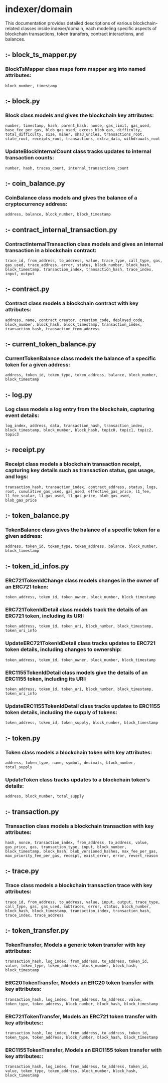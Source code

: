 # indexer/domain
This documentation provides detailed descriptions of various blockchain-related classes inside indexer/domain, each modeling specific aspects of blockchain transactions, token transfers, contract interactions, and balances. 

## :- block_ts_mapper.py
### BlockTsMapper class maps form mapper arg into named attributes:
   ```block_number, timestamp```

## :- block.py
### Block class models and gives the blockchain key attributes:
   ```number, timestamp, hash, parent_hash, nonce, gas_limit, gas_used, base_fee_per_gas, blob_gas_used, excess_blob_gas, difficulty, total_difficulty, size, miner, sha3_uncles, transactions_root, state_root, receipts_root, transactions, extra_data, withdrawals_root```

### UpdateBlockInternalCount class tracks updates to internal transaction counts:
   ```number, hash, traces_count, internal_transactions_count```

## :- coin_balance.py
### CoinBalance class models and gives the balance of a cryptocurrency address:
   ```address, balance, block_number, block_timestamp```

## :- contract_internal_transaction.py
### ContractInternalTransaction class models and gives an internal transaction in a blockchain contract:
   ```trace_id, from_address, to_address, value, trace_type, call_type, gas, gas_used, trace_address, error, status, block_number, block_hash, block_timestamp, transaction_index, transaction_hash, trace_index, input, output```

## :- contract.py
### Contract class models a blockchain contract with key attributes:
   ```address, name, contract_creator, creation_code, deployed_code, block_number, block_hash, block_timestamp, transaction_index, transaction_hash, transaction_from_address```

## :- current_token_balance.py
### CurrentTokenBalance class models the balance of a specific token for a given address:
   ```address, token_id, token_type, token_address, balance, block_number, block_timestamp```

## :- log.py
### Log class models a log entry from the blockchain, capturing event details:
   ```log_index, address, data, transaction_hash, transaction_index, block_timestamp, block_number, block_hash, topic0, topic1, topic2, topic3```

## :- receipt.py
### Receipt class models a blockchain transaction receipt, capturing key details such as transaction status, gas usage, and logs:
   ```transaction_hash, transaction_index, contract_address, status, logs, root, cumulative_gas_used, gas_used, effective_gas_price, l1_fee, l1_fee_scalar, l1_gas_used, l1_gas_price, blob_gas_used, blob_gas_price```

## :- token_balance.py
### TokenBalance class gives the balance of a specific token for a given address:
   ```address, token_id, token_type, token_address, balance, block_number, block_timestamp```

## :- token_id_infos.py
### ERC721TokenIdChange class models changes in the owner of an ERC721 token:
   ```token_address, token_id, token_owner, block_number, block_timestamp```

### ERC721TokenIdDetail class models track the details of an ERC721 token, including its URI:
   ```token_address, token_id, token_uri, block_number, block_timestamp, token_uri_info```

### UpdateERC721TokenIdDetail class tracks updates to ERC721 token details, including changes to ownership:
   ```token_address, token_id, token_owner, block_number, block_timestamp```

### ERC1155TokenIdDetail class models give the details of an ERC1155 token, including its URI:
   ```token_address, token_id, token_uri, block_number, block_timestamp, token_uri_info```

### UpdateERC1155TokenIdDetail class tracks updates to ERC1155 token details, including the supply of tokens:
   ```token_address, token_id, token_supply, block_number, block_timestamp```

## :- token.py
### Token class models a blockchain token with key attributes:
   ```address, token_type, name, symbol, decimals, block_number, total_supply```

### UpdateToken class tracks updates to a blockchain token's details:
   ```address, block_number, total_supply```

## :- transaction.py
### Transaction class models a blockchain transaction with key attributes:
   ```hash, nonce, transaction_index, from_address, to_address, value, gas_price, gas, transaction_type, input, block_number, block_timestamp, block_hash, blob_versioned_hashes, max_fee_per_gas, max_priority_fee_per_gas, receipt, exist_error, error, revert_reason```

## :- trace.py
### Trace class models a blockchain transaction trace with key attributes:
   ```trace_id, from_address, to_address, value, input, output, trace_type, call_type, gas, gas_used, subtraces, error, status, block_number, block_hash, block_timestamp, transaction_index, transaction_hash, trace_index, trace_address```

## :- token_transfer.py
### TokenTransfer, Models a generic token transfer with key attributes:
```transaction_hash, log_index, from_address, to_address, token_id, value, token_type, token_address, block_number, block_hash, block_timestamp```

### ERC20TokenTransfer, Models an ERC20 token transfer with key attributes:
```transaction_hash, log_index, from_address, to_address, value, token_type, token_address, block_number, block_hash, block_timestamp```

### ERC721TokenTransfer, Models an ERC721 token transfer with key attributes::
```transaction_hash, log_index, from_address, to_address, token_id, token_type, token_address, block_number, block_hash, block_timestamp```

### ERC1155TokenTransfer, Models an ERC1155 token transfer with key attributes::
```transaction_hash, log_index, from_address, to_address, token_id, value, token_type, token_address, block_number, block_hash, block_timestamp```